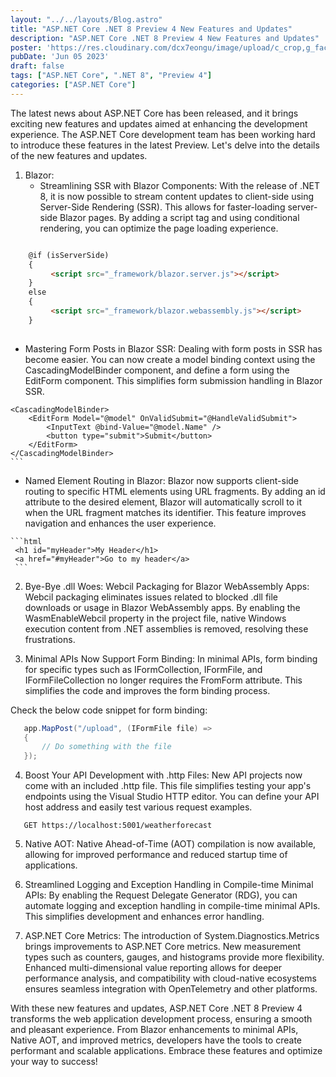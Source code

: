 ```yaml
---
layout: "../../layouts/Blog.astro"
title: "ASP.NET Core .NET 8 Preview 4 New Features and Updates"
description: "ASP.NET Core .NET 8 Preview 4 New Features and Updates"
poster: 'https://res.cloudinary.com/dcx7eongu/image/upload/c_crop,g_face,h_512,w_1024/v1699812067/c4899045-7f7e-4ca0-bc8f-e0645009de6d_plsvf0.jpg'
pubDate: 'Jun 05 2023'
draft: false
tags: ["ASP.NET Core", ".NET 8", "Preview 4"]
categories: ["ASP.NET Core"]
---
```


The latest news about ASP.NET Core has been released, and it brings exciting new features and updates aimed at enhancing the development experience. The ASP.NET Core development team has been working hard to introduce these features in the latest Preview. Let's delve into the details of the new features and updates.

1. Blazor:
   - Streamlining SSR with Blazor Components: With the release of .NET 8, it is now possible to stream content updates to client-side using Server-Side Rendering (SSR). This allows for faster-loading server-side Blazor pages. By adding a script tag and using conditional rendering, you can optimize the page loading experience.

```html

    @if (isServerSide)
    {
         <script src="_framework/blazor.server.js"></script>
    }
    else
    {
         <script src="_framework/blazor.webassembly.js"></script>
    }
    
```

   - Mastering Form Posts in Blazor SSR: Dealing with form posts in SSR has become easier. You can now create a model binding context using the CascadingModelBinder component, and define a form using the EditForm component. This simplifies form submission handling in Blazor SSR.
    
    <CascadingModelBinder>
        <EditForm Model="@model" OnValidSubmit="@HandleValidSubmit">
            <InputText @bind-Value="@model.Name" />
            <button type="submit">Submit</button>
        </EditForm>
    </CascadingModelBinder>
    ```

   - Named Element Routing in Blazor: Blazor now supports client-side routing to specific HTML elements using URL fragments. By adding an id attribute to the desired element, Blazor will automatically scroll to it when the URL fragment matches its identifier. This feature improves navigation and enhances the user experience.
    
    ```html
     <h1 id="myHeader">My Header</h1>
     <a href="#myHeader">Go to my header</a>
     ```

2. Bye-Bye .dll Woes: Webcil Packaging for Blazor WebAssembly Apps: Webcil packaging eliminates issues related to blocked .dll file downloads or usage in Blazor WebAssembly apps. By enabling the WasmEnableWebcil property in the project file, native Windows execution content from .NET assemblies is removed, resolving these frustrations.

3. Minimal APIs Now Support Form Binding: In minimal APIs, form binding for specific types such as IFormCollection, IFormFile, and IFormFileCollection no longer requires the FromForm attribute. This simplifies the code and improves the form binding process.

Check the below code snippet for form binding:

```csharp
   app.MapPost("/upload", (IFormFile file) =>
   {
       // Do something with the file
   });
```

4. Boost Your API Development with .http Files: New API projects now come with an included .http file. This file simplifies testing your app's endpoints using the Visual Studio HTTP editor. You can define your API host address and easily test various request examples.


```http
   GET https://localhost:5001/weatherforecast
```

5. Native AOT: Native Ahead-of-Time (AOT) compilation is now available, allowing for improved performance and reduced startup time of applications.

6. Streamlined Logging and Exception Handling in Compile-time Minimal APIs: By enabling the Request Delegate Generator (RDG), you can automate logging and exception handling in compile-time minimal APIs. This simplifies development and enhances error handling.


7. ASP.NET Core Metrics: The introduction of System.Diagnostics.Metrics brings improvements to ASP.NET Core metrics. New measurement types such as counters, gauges, and histograms provide more flexibility. Enhanced multi-dimensional value reporting allows for deeper performance analysis, and compatibility with cloud-native ecosystems ensures seamless integration with OpenTelemetry and other platforms.

With these new features and updates, ASP.NET Core .NET 8 Preview 4 transforms the web application development process, ensuring a smooth and pleasant experience. From Blazor enhancements to minimal APIs, Native AOT, and improved metrics, developers have the tools to create performant and scalable applications. Embrace these features and optimize your way to success!
